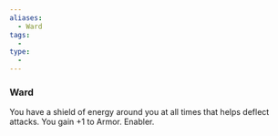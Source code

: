 ```yaml
---
aliases:
  - Ward
tags:
  - 
type:
  - 
---
```

### Ward

You have a shield of energy around you at all times that helps deflect attacks. You gain +1 to Armor. Enabler.